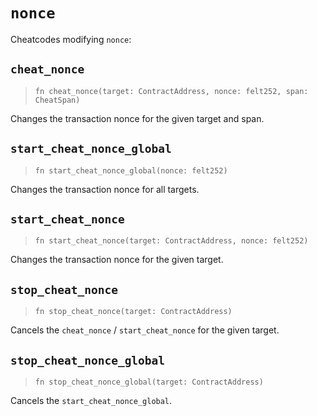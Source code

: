 # `nonce`

Cheatcodes modifying `nonce`:

## `cheat_nonce`
> `fn cheat_nonce(target: ContractAddress, nonce: felt252, span: CheatSpan)`

Changes the transaction nonce for the given target and span.

## `start_cheat_nonce_global`
> `fn start_cheat_nonce_global(nonce: felt252)`

Changes the transaction nonce for all targets.

## `start_cheat_nonce`
> `fn start_cheat_nonce(target: ContractAddress, nonce: felt252)`

Changes the transaction nonce for the given target.

## `stop_cheat_nonce`
> `fn stop_cheat_nonce(target: ContractAddress)`

Cancels the `cheat_nonce` / `start_cheat_nonce` for the given target.

## `stop_cheat_nonce_global`
> `fn stop_cheat_nonce_global(target: ContractAddress)`

Cancels the `start_cheat_nonce_global`.
